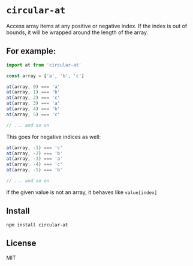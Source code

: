 # `circular-at`

Access array items at any positive or negative index. If the index is out of bounds, it will be wrapped around the length of the array.

## For example:

```js
import at from 'circular-at'

const array = ['a', 'b', 'c']

at(array, 0) === 'a'
at(array, 1) === 'b'
at(array, 2) === 'c'
at(array, 3) === 'a'
at(array, 4) === 'b'
at(array, 5) === 'c'

// ... and so on
```

This goes for negative indices as well:
```js
at(array, -1) === 'c'
at(array, -2) === 'b'
at(array, -3) === 'a'
at(array, -4) === 'c'
at(array, -5) === 'b'

// ... and so on
```

If the given value is not an array, it behaves like `value[index]`

## Install
```
npm install circular-at
```

## License
MIT